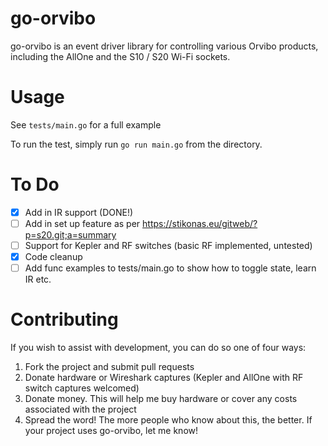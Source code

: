 go-orvibo
=========

go-orvibo is an event driver library for controlling various Orvibo products, including the AllOne and the S10 / S20 Wi-Fi sockets.

Usage
=====

See `tests/main.go` for a full example

To run the test, simply run `go run main.go` from the directory.

To Do
=====

 - [x] Add in IR support (DONE!)
 - [ ] Add in set up feature as per https://stikonas.eu/gitweb/?p=s20.git;a=summary
 - [ ] Support for Kepler and RF switches (basic RF implemented, untested)
 - [x] Code cleanup
 - [ ] Add func examples to tests/main.go to show how to toggle state, learn IR etc.

Contributing
============

If you wish to assist with development, you can do so one of four ways:

 1. Fork the project and submit pull requests
 2. Donate hardware or Wireshark captures (Kepler and AllOne with RF switch captures welcomed)
 3. Donate money. This will help me buy hardware or cover any costs associated with the project
 4. Spread the word! The more people who know about this, the better. If your project uses go-orvibo, let me know!
